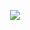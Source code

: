 <p align="center">
  <a href="https://discord.com/users/633692861715709983">
    <img src="https://lanyard.cnrad.dev/api/691644619758370846"/>
  </a>
</p>
